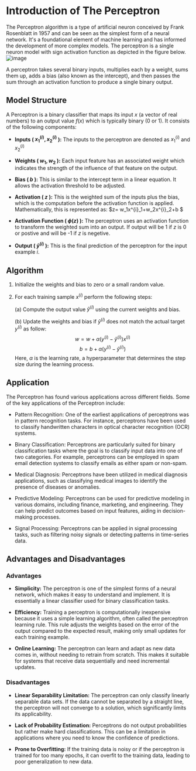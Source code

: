 # Introduction of The Perceptron
The Perceptron algorithm is a type of artificial neuron conceived by Frank Rosenblatt in 1957 and can be seen as the simplest form of a neural network. It's a foundational element of machine learning and has informed the development of more complex models.
The perceptron is a single neuron model with sign activation function as depicted in the figure below.
![image](https://github.com/ZhikangLiuu/Ind_577_Final_project/assets/165843914/07114d5b-c988-4f94-856f-c8a6c43f02f6)

A perceptron takes several binary inputs, multiplies each by a weight, sums them up, adds a bias (also known as the intercept), 
and then passes the sum through an activation function to produce a single binary output.

## Model Structure
A Perceptron is a binary classifier that maps its input $x$ (a vector of real numbers) to an output value $f(x)$ which is typically binary (0 or 1). It consists of the following components:
- **Inputs ( $x^{(i)}_1,x^{(i)}_2$ ):** The inputs to the perceptron are denoted as $x^{(i)}_1$ and $x^{(i)}_2$ 

- **Weights ( $w_1, w_2$ ):** Each input feature has an associated weight which indicates the strength of the influence of that feature on the output. 

- **Bias ( $b$ ):** This is similar to the intercept term in a linear equation. It allows the activation threshold to be adjusted.

- **Activation ( $z$ ):** This is the weighted sum of the inputs plus the bias, which is the computation before the activation function is applied. Mathematically, this is represented as: $z= w_1x^{i}_1+w_2x^{i}_2+b $
- **Activation Function ( $\phi(z)$ ):** The perceptron uses an activation function to transform the weighted sum into an output. If output will be 1 if $z$ is 0 or postive and will be -1 if $z$ is negetive.

- **Output ( $\hat{y}^{(i)}$ ):** This is the final prediction of the perceptron for the input example $i$.

## Algorithm

1. Initialize the weights and bias to zero or a small random value.
2. For each training sample $x^{(i)}$ perform the following steps:
   
   (a) Compute the output value $\hat{y}^{(i)}$ using the current weights and bias.
   
   (b) Update the weights and bias if $\hat{y}^{(i)}$ does not match the actual target $y^{(i)}$ as follow:
       $$w = w+ \alpha(y^{(i)}-\hat{y}^{(i)})x^{(i)}$$
       $$b = b+ \alpha(y^{(i)}-\hat{y}^{(i)})$$
   Here, $\alpha$ is the learning rate, a hyperparameter that determines the step size during the learning process.
   
## Application
The Perceptron has found various applications across different fields. Some of the key applications of the Perceptron include:

- Pattern Recognition: One of the earliest applications of perceptrons was in pattern recognition tasks. For instance, perceptrons have been used to classify handwritten characters in optical character recognition (OCR) systems.
  
- Binary Classification: Perceptrons are particularly suited for binary classification tasks where the goal is to classify input data into one of two categories. For example, perceptrons can be employed in spam email detection systems to classify emails as either spam or non-spam.
  
- Medical Diagnosis: Perceptrons have been utilized in medical diagnosis applications, such as classifying medical images to identify the presence of diseases or anomalies.
  
- Predictive Modeling: Perceptrons can be used for predictive modeling in various domains, including finance, marketing, and engineering. They can help predict outcomes based on input features, aiding in decision-making processes.
  
- Signal Processing: Perceptrons can be applied in signal processing tasks, such as filtering noisy signals or detecting patterns in time-series data.

## Advantages and Disadvantages

### Advantages

- **Simplicity:** The perceptron is one of the simplest forms of a neural network, which makes it easy to understand and implement. It is essentially a linear classifier used for binary classification tasks.

- **Efficiency:** Training a perceptron is computationally inexpensive because it uses a simple learning algorithm, often called the perceptron learning rule. This rule adjusts the weights based on the error of the output compared to the expected result, making only small updates for each training example.

- **Online Learning:** The perceptron can learn and adapt as new data comes in, without needing to retrain from scratch. This makes it suitable for systems that receive data sequentially and need incremental updates.

### Disadvantages

- **Linear Separability Limitation:** The perceptron can only classify linearly separable data sets. If the data cannot be separated by a straight line, the perceptron will not converge to a solution, which significantly limits its applicability.
  
- **Lack of Probability Estimation:** Perceptrons do not output probabilities but rather make hard classifications. This can be a limitation in applications where you need to know the confidence of predictions.
  
- **Prone to Overfitting:** If the training data is noisy or if the perceptron is trained for too many epochs, it can overfit to the training data, leading to poor generalization to new data.

